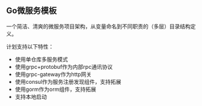 ## Go微服务模板

一个简洁、清爽的微服务项目架构，从变量命名到不同职责的（多层）目录结构定义。

计划支持以下特性：

- 使用单仓库多服务模式
- 使用grpc+protobuf作为内部rpc通讯协议
- 使用grpc-gateway作为http网关
- 使用consul作为服务注册发现组件，支持拓展
- 使用gorm作为orm组件，支持拓展
- 支持本地启动